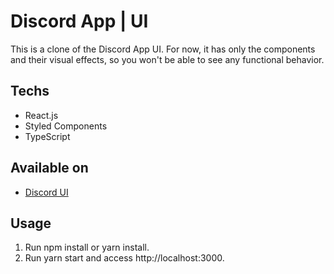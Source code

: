# Discord App | UI

This is a clone of the Discord App UI. For now, it has only the components and their visual effects, so you won't be able to see any functional behavior.

## Techs
- React.js
- Styled Components
- TypeScript

## Available on
- [Discord UI](https://discord-ui.netlify.app)

## Usage

1. Run npm install or yarn install.
2. Run yarn start and access http://localhost:3000.
